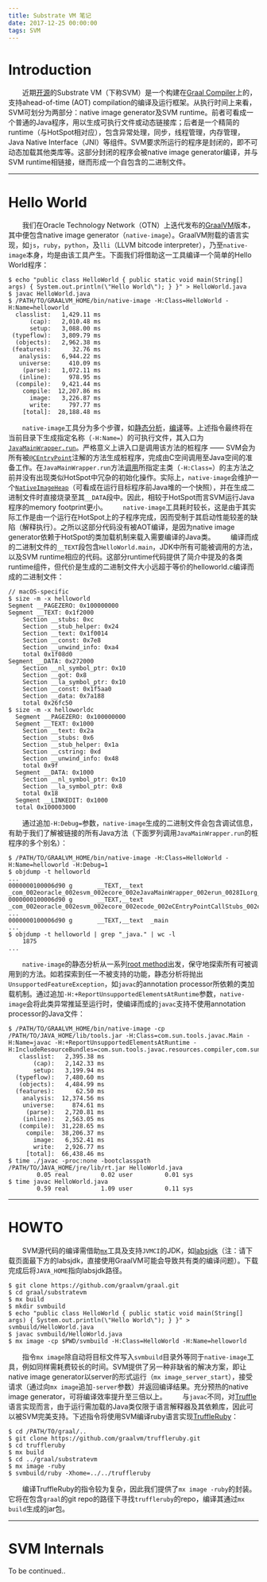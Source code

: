 ```yaml
---
title: Substrate VM 笔记
date: 2017-12-25 00:00:00
tags: SVM
---
```


# Introduction

  近期[开源][0]的Substrate VM（下称SVM）是一个构建在[Graal Compiler][1]上的，支持ahead-of-time (AOT) compilation的编译及运行框架。从执行时间上来看，SVM可划分为两部分：native image generator及SVM runtime。前者可看成一个普通的Java程序，用以生成可执行文件或动态链接库；后者是一个精简的runtime（与HotSpot相对应），包含异常处理，同步，线程管理，内存管理，Java Native Interface（JNI）等组件。SVM要求所运行的程序是封闭的，即不可动态加载其他类库等。这部分封闭的程序会被native image generator编译，并与SVM runtime相链接，继而形成一个自包含的二进制文件。

----

# Hello World

  我们在Oracle Technology Network（OTN）上迭代发布的[GraalVM][2]版本，其中便包含native image generator（``native-image``）。GraalVM附载的语言实现，如``js``，``ruby``，``python``，及``lli``（LLVM bitcode interpreter），乃至``native-image``本身，均是由该工具产生。下面我们将借助这一工具编译一个简单的Hello World程序：

```
$ echo "public class HelloWorld { public static void main(String[] args) { System.out.println(\"Hello World\"); } }" > HelloWorld.java
$ javac HelloWorld.java
$ /PATH/TO/GRAALVM_HOME/bin/native-image -H:Class=HelloWorld -H:Name=helloworld
  classlist:   1,429.11 ms
      (cap):   2,010.48 ms
      setup:   3,088.00 ms
 (typeflow):   3,809.79 ms
  (objects):   2,962.38 ms
 (features):      32.76 ms
   analysis:   6,944.22 ms
   universe:     410.09 ms
    (parse):   1,072.11 ms
   (inline):     978.95 ms
  (compile):   9,421.44 ms
    compile:  12,207.86 ms
      image:   3,226.87 ms
      write:     797.77 ms
    [total]:  28,188.48 ms
```

  ``native-image``工具分为多个步骤，如[静态分析][3]，[编译][4]等。上述指令最终将在当前目录下生成指定名称（``-H:Name=``）的可执行文件，其入口为[``JavaMainWrapper.run``][5]。严格意义上讲入口是调用该方法的桩程序 —— SVM会为所有被[``@CEntryPoint``][6]注解的方法生成桩程序，完成由C空间调用至Java空间的准备工作。在``JavaMainWrapper.run``方法[调用][7]所指定主类（``-H:Class=``）的主方法之前并没有出现类似HotSpot中冗杂的初始化操作。实际上，``native-image``会维护一个[``NativeImageHeap``][8]（可看成在运行目标程序前Java堆的一个快照），并在生成二进制文件时直接烧录至其``__DATA``段中。因此，相较于HotSpot而言SVM运行Java程序的memory footprint更小。
  ``native-image``工具耗时较长，这是由于其实际工作是由一个运行在HotSpot上的子程序完成，因而受制于其启动性能较差的缺陷（解释执行）。之所以这部分代码没有被AOT编译，是因为native image generator依赖于HotSpot的类加载机制来载入需要编译的Java类。
  编译而成的二进制文件的``__TEXT``段包含``HelloWorld.main``，JDK中所有可能被调用的方法，以及SVM runtime相应的代码。这部分runtime代码提供了简介中提及的各类runtime组件，但代价是生成的二进制文件大小远超于等价的helloworld.c编译而成的二进制文件：

```
// macOS-specific
$ size -m -x helloworld
Segment __PAGEZERO: 0x100000000
Segment __TEXT: 0x1f2000
	Section __stubs: 0xc
	Section __stub_helper: 0x24
	Section __text: 0x1f0014
	Section __const: 0x7e8
	Section __unwind_info: 0xa4
	total 0x1f08d0
Segment __DATA: 0x272000
	Section __nl_symbol_ptr: 0x10
	Section __got: 0x8
	Section __la_symbol_ptr: 0x10
	Section __const: 0x1f5aa0
	Section __data: 0x7a188
	total 0x26fc50
$ size -m -x helloworldc
  Segment __PAGEZERO: 0x100000000
  Segment __TEXT: 0x1000
  	Section __text: 0x2a
  	Section __stubs: 0x6
  	Section __stub_helper: 0x1a
  	Section __cstring: 0xd
  	Section __unwind_info: 0x48
  	total 0x9f
  Segment __DATA: 0x1000
  	Section __nl_symbol_ptr: 0x10
  	Section __la_symbol_ptr: 0x8
  	total 0x18
  Segment __LINKEDIT: 0x1000
  total 0x100003000
```

  通过追加``-H:Debug=``参数，``native-image``生成的二进制文件会包含调试信息，有助于我们了解被链接的所有Java方法（下面罗列调用``JavaMainWrapper.run``的桩程序的多个别名）：

```
$ /PATH/TO/GRAALVM_HOME/bin/native-image -H:Class=HelloWorld -H:Name=helloworld -H:Debug=1
$ objdump -t helloworld
...
0000000100006d90 g       __TEXT,__text  _com_002eoracle_002esvm_002ecore_002eJavaMainWrapper_002erun_0028ILorg_002egraalvm_002enativeimage_002ec_002etype_002eCCharPointerPointer_003b_0029
0000000100006d90 g       __TEXT,__text  _com_002eoracle_002esvm_002ecore_002ecode_002eCEntryPointCallStubs_002ecom_005f002eoracle_005f002esvm_005f002ecore_005f002eJavaMainWrapper_005f002erun_005f0028int_005f002corg_005f002egraalvm_005f002enativeimage_005f002ec_005f002etype_005f002eCCharPointerPointer_005f0029_0028int_002corg_002egraalvm_002enativeimage_002ec_002etype_002eCCharPointerPointer_0029
...
0000000100006d90 g       __TEXT,__text  _main
...
$ objdump -t helloworld | grep "_java." | wc -l
    1875
...
```

  ``native-image``的静态分析从一系列[root method][9]出发，保守地探索所有可被调用到的方法。如若探索到任一不被支持的功能，静态分析将抛出``UnsupportedFeatureException``，如``javac``的annotation processor所依赖的类加载机制。通过追加``-H:+ReportUnsupportedElementsAtRuntime``参数，``native-image``会将此类异常推延至运行时，使编译而成的``javac``支持不使用annotation processor的Java文件：

```
$ /PATH/TO/GRAALVM_HOME/bin/native-image -cp /PATH/TO/JAVA_HOME/lib/tools.jar -H:Class=com.sun.tools.javac.Main -H:Name=javac -H:+ReportUnsupportedElementsAtRuntime -H:IncludeResourceBundles=com.sun.tools.javac.resources.compiler,com.sun.tools.javac.resources.javac,com.sun.tools.javac.resources.version
   classlist:   2,395.38 ms
       (cap):   2,142.33 ms
       setup:   3,199.94 ms
  (typeflow):   7,480.60 ms
   (objects):   4,484.99 ms
  (features):      62.50 ms
    analysis:  12,374.56 ms
    universe:     874.61 ms
     (parse):   2,720.81 ms
    (inline):   2,563.05 ms
   (compile):  31,228.65 ms
     compile:  38,206.37 ms
       image:   6,352.41 ms
       write:   2,926.77 ms
     [total]:  66,438.46 ms
$ time ./javac -proc:none -bootclasspath /PATH/TO/JAVA_HOME/jre/lib/rt.jar HelloWorld.java
        0.05 real         0.02 user         0.01 sys
$ time javac HelloWorld.java
        0.59 real         1.09 user         0.11 sys
```

----

# HOWTO

  SVM源代码的编译需借助[``mx``][10]工具及支持``JVMCI``的JDK，如[labsjdk][11]（注：请下载页面最下方的labsjdk，直接使用GraalVM可能会导致共有类的编译问题）。下载完成后将``JAVA_HOME``指向labsjdk路径。

```
$ git clone https://github.com/graalvm/graal.git
$ cd graal/substratevm
$ mx build
$ mkdir svmbuild
$ echo "public class HelloWorld { public static void main(String[] args) { System.out.println(\"Hello World\"); } }" > svmbuild/HelloWorld.java
$ javac svmbuild/HelloWorld.java
$ mx image -cp $PWD/svmbuild -H:Class=HelloWorld -H:Name=helloworld
```

  指令``mx image``除自动将目标文件写入``svmbuild``目录外等同于``native-image``工具，例如同样需耗费较长的时间。SVM提供了另一种非缺省的解决方案，即让native image generator以server的形式运行（``mx image_server_start``），接受请求（通过向``mx image``追加``-server``参数）并返回编译结果。充分预热的native image generator，可将编译效率提升至三倍以上。
  与``javac``不同，对[Truffle][12]语言实现而言，由于运行需加载的Java类仅限于语言解释器及其依赖库，因此可以被SVM完美支持。下述指令将使用SVM编译ruby语言实现[TruffleRuby][13]：

```
$ cd /PATH/TO/graal/..
$ git clone https://github.com/graalvm/truffleruby.git
$ cd truffleruby
$ mx build
$ cd ../graal/substratevm
$ mx image -ruby
$ svmbuild/ruby -Xhome=../../truffleruby
```

  编译TruffleRuby的指令较为复杂，因此我们提供了``mx image -ruby``的封装。它将在包含``graal``的git repo的路径下寻找``truffleruby``的repo，编译其通过``mx build``生成的jar包。

----

# SVM Internals

To be continued..

[0]: https://github.com/graalvm/graal/tree/master/substratevm
[1]: http://www.oracle.com/technetwork/oracle-labs/program-languages/overview/index.html
[2]: http://www.oracle.com/technetwork/oracle-labs/program-languages/downloads/index.html
[3]: https://github.com/graalvm/graal/blob/master/substratevm/src/com.oracle.svm.hosted/src/com/oracle/svm/hosted/NativeImageGenerator.java#L603
[4]: https://github.com/graalvm/graal/blob/master/substratevm/src/com.oracle.svm.hosted/src/com/oracle/svm/hosted/NativeImageGenerator.java#L780
[5]: https://github.com/graalvm/graal/blob/master/substratevm/src/com.oracle.svm.core/src/com/oracle/svm/core/JavaMainWrapper.java#L134
[6]: https://github.com/graalvm/graal/blob/master/sdk/src/org.graalvm.nativeimage/src/org/graalvm/nativeimage/c/function/CEntryPoint.java#L63
[7]: https://github.com/graalvm/graal/blob/master/substratevm/src/com.oracle.svm.core/src/com/oracle/svm/core/JavaMainWrapper.java#L155
[8]: https://github.com/graalvm/graal/blob/master/substratevm/src/com.oracle.svm.hosted/src/com/oracle/svm/hosted/image/NativeImageHeap.java
[9]: https://github.com/graalvm/graal/blob/master/substratevm/src/com.oracle.graal.pointsto/src/com/oracle/graal/pointsto/BigBang.java#L345
[10]: https://github.com/graalvm/mx
[11]: http://www.oracle.com/technetwork/oracle-labs/program-languages/downloads/index.html
[12]: https://github.com/graalvm/graal/tree/master/truffle
[13]: https://github.com/graalvm/truffleruby
